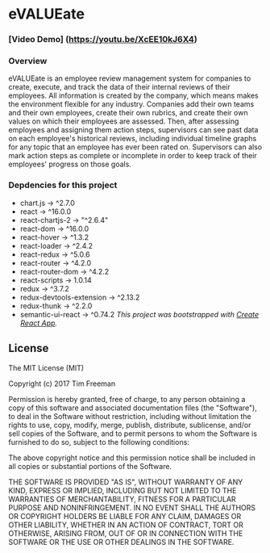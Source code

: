 # eVALUEate

### [Video Demo] (https://youtu.be/XcEE10kJ6X4)

### Overview
  eVALUEate is an employee review management system for companies to create, execute, and track the data of their internal reviews of their employees. All information is created by the company, which means makes the environment flexible for any industry. Companies add their own teams and their own employees, create their own rubrics, and create their own values on which their employees are assessed. Then, after assessing employees and assigning them action steps, supervisors can see past data on each employee's historical reviews, including individual timeline graphs for any topic that an employee has ever been rated on. Supervisors can also mark action steps as complete or incomplete in order to keep track of their employees' progress on those goals.

### Depdencies for this project
  - chart.js -> ^2.7.0
  - react -> ^16.0.0
  - react-chartjs-2 -> "^2.6.4"
  - react-dom -> ^16.0.0
  - react-hover -> ^1.3.2
  - react-loader -> ^2.4.2
  - react-redux -> ^5.0.6
  - react-router -> ^4.2.0
  - react-router-dom -> ^4.2.2
  - react-scripts -> 1.0.14
  - redux -> ^3.7.2
  - redux-devtools-extension -> ^2.13.2
  - redux-thunk -> ^2.2.0
  - semantic-ui-react -> ^0.74.2
  *This project was bootstrapped with [Create React App](https://github.com/facebookincubator/create-react-app).*

## License
  The MIT License (MIT)

  Copyright (c) 2017 Tim Freeman

  Permission is hereby granted, free of charge, to any person obtaining a copy
  of this software and associated documentation files (the "Software"), to deal
  in the Software without restriction, including without limitation the rights
  to use, copy, modify, merge, publish, distribute, sublicense, and/or sell
  copies of the Software, and to permit persons to whom the Software is
  furnished to do so, subject to the following conditions:

  The above copyright notice and this permission notice shall be included in
  all copies or substantial portions of the Software.

  THE SOFTWARE IS PROVIDED "AS IS", WITHOUT WARRANTY OF ANY KIND, EXPRESS OR
  IMPLIED, INCLUDING BUT NOT LIMITED TO THE WARRANTIES OF MERCHANTABILITY,
  FITNESS FOR A PARTICULAR PURPOSE AND NONINFRINGEMENT. IN NO EVENT SHALL THE
  AUTHORS OR COPYRIGHT HOLDERS BE LIABLE FOR ANY CLAIM, DAMAGES OR OTHER
  LIABILITY, WHETHER IN AN ACTION OF CONTRACT, TORT OR OTHERWISE, ARISING FROM,
  OUT OF OR IN CONNECTION WITH THE SOFTWARE OR THE USE OR OTHER DEALINGS IN
  THE SOFTWARE.